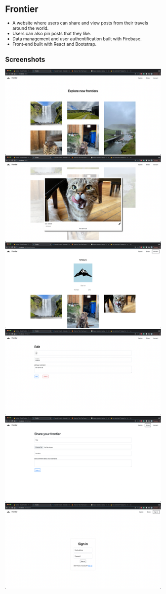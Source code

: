 # Frontier
* A website where users can share and view posts from their travels around the world.
* Users can also pin posts that they like.
* Data management and user authentification built with Firebase.
* Front-end built with React and Bootstrap.

## Screenshots
![homepage](/screenshots/homePage.png)
![card](/screenshots/card.png)
![userpage](/screenshots/userPage.png)
![editpage](/screenshots/editPage.png)
![sharepage](/screenshots/sharePage.png)
![signinpage](/screenshots/signinPage.png)

